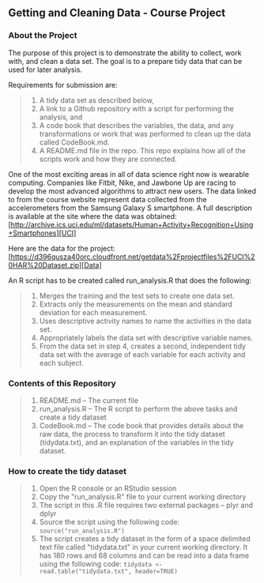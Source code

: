 ## Getting and Cleaning Data - Course Project 

### About the Project
The purpose of this project is to demonstrate the ability to collect, work with, and clean a data set. The goal is to a prepare tidy data that can be used for later analysis. 

Requirements for submission are:
  > 1. A tidy data set as described below,  
  > 2. A link to a Github repository with a script for performing the analysis, and  
  > 3. A code book that describes the variables, the data, and any transformations or work that was performed to clean up the data called CodeBook.md.   
  > 4. A README.md file in the repo. This repo explains how all of the scripts work and how they are connected.  
  

One of the most exciting areas in all of data science right now is wearable computing. Companies like Fitbit, Nike, and Jawbone Up are racing to develop the most advanced algorithms to attract new users. The data linked to from the course website represent data collected from the accelerometers from the Samsung Galaxy S smartphone. A full description is available at the site where the data was obtained: [http://archive.ics.uci.edu/ml/datasets/Human+Activity+Recognition+Using+Smartphones][UCI]

[UCI]: http://archive.ics.uci.edu/ml/datasets/Human+Activity+Recognition+Using+Smartphones 

Here are the data for the project: [https://d396qusza40orc.cloudfront.net/getdata%2Fprojectfiles%2FUCI%20HAR%20Dataset.zip][Data]

[Data]: https://d396qusza40orc.cloudfront.net/getdata%2Fprojectfiles%2FUCI%20HAR%20Dataset.zip  

An R script has to be created called run_analysis.R that does the following: 
   > 1.	Merges the training and the test sets to create one data set.
   > 2.	Extracts only the measurements on the mean and standard deviation for each measurement. 
   > 3.	Uses descriptive activity names to name the activities in the data set.
   > 4.	Appropriately labels the data set with descriptive variable names. 
   > 5.	From the data set in step 4, creates a second, independent tidy data set with the average of each variable for each activity and each subject.


### Contents of this Repository
  > 1. README.md – The current file 
  > 2. run_analysis.R – The R script to perform the above tasks and create a tidy dataset
  > 3. CodeBook.md – The code book that provides details about the raw data, the process to transform it into the tidy dataset (tidydata.txt), and an explanation of the variables in the tidy dataset.


### How to create the tidy dataset
  > 1. Open the R console or an RStudio session
  > 2. Copy the "run_analysis.R" file to your current working directory 
  > 3. The script in this .R file requires two external packages – plyr and dplyr
  > 4. Source the script using the following code: `source("run_analysis.R")`
  > 5. The script creates a tidy dataset in the form of a space delimited text file called "tidydata.txt" in your current working directory. It has 180 rows and 68 columns and can be read into a data frame using the following code: `tidydata <- read.table("tidydata.txt", header=TRUE)`
  
  
